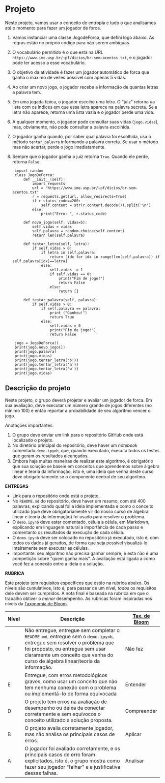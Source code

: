 # Projeto

Neste projeto, vamos usar o conceito de entropia e tudo o que analisamos até o momento para fazer um jogador de forca.

1. Vamos instanciar uma classe JogodeForca, que defini logo abaixo. As regras estão no próprio código para não serem ambíguas.
1. O vocabulário permitido é o que está na URL `https://www.ime.usp.br/~pf/dicios/br-sem-acentos.txt`, e o jogador pode ter acesso a esse vocabulário.
1. O objetivo da atividade é fazer um jogador automático de forca que ganha o máximo de vezes possível com apenas 5 vidas.
1. Ao criar um novo jogo, o jogador recebe a informação de quantas letras a palavra tem.
1. Em uma jogada típica, o jogador escolhe uma letra. O "juiz" retorna ua lista com os índices em que essa letra aparece na palavra secreta. Se a letra não aparece, retorna uma lista vazia e o jogador perde uma vida.
1. A qualquer momento, o jogador pode consultar suas vidas (`jogo.vidas`), mas, obviamente, não pode consultar a palavra escolhida.
1. O jogador ganha quando, por saber qual palavra foi escolhida, usa o método `tentar_palavra` informando a palavra correta. Se usar o método mas não acertar, perde o jogo imediatamente.
1. Sempre que o jogador ganha o juiz retorna `True`. Quando ele perde, retorna `False`.

        import random
        class JogoDeForca:
            def __init__(self):
                import requests
                url = 'https://www.ime.usp.br/~pf/dicios/br-sem-acentos.txt'
                r = requests.get(url, allow_redirects=True)
                if r.status_code==200:
                    self.content = str(r.content.decode()).split('\n')
                else:
                    print("Erro: ", r.status_code)
            
            def novo_jogo(self, vidas=5):
                self.vidas = vidas
                self.palavra = random.choice(self.content)
                return len(self.palavra)

            def tentar_letra(self, letra):
                if self.vidas > 0:
                    if letra in self.palavra:
                        return [idx for idx in range(len(self.palavra)) if self.palavra[idx]==letra]
                    else:
                        self.vidas -= 1
                        if self.vidas == 0:
                            print("Fim de jogo!")
                            return False
                        else:
                            return []
                
            def tentar_palavra(self, palavra):
                if self.vidas > 0:
                    if self.palavra == palavra:
                        print ("Ganhou!")
                        return True
                    else:
                        self.vidas = 0
                        print("Fim de jogo!")
                        return False

        jogo = JogoDeForca()
        print(jogo.novo_jogo())
        print(jogo.palavra)
        print(jogo.vidas)
        print(jogo.tentar_letra('b'))
        print(jogo.tentar_letra('a'))
        print(jogo.tentar_letra('w'))
        print(jogo.vidas)

## Descrição do projeto

Neste projeto, o grupo deverá projetar e avaliar um jogador de forca. Em sua avaliação, deve executar um número grande de jogos diferentes (no mínimo 100) e então reportar a probabilidade de seu algoritmo vencer o jogo.

Anotações importantes:

1. O grupo deve enviar um link para o repositório GitHub onde está localizado o projeto.
2. No diretório principal do repositório, deve haver um *notebook* comentado `demo.ipynb`, que, quando executado, executa todos os testes que geram os resultados alcançados.
3. Embora haja muitas maneiras de realizar este algoritmo, é obrigatório que sua solução se baseie em conceitos que aprendemos sobre álgebra linear e teoria da informação, isto é, uma ideia que venha deste curso deve obrigatoriamente se o componente central de seu algoritmo.

**ENTREGAS**
* Link para o repositório onde está o projeto.
* No `README.md` do repositório, deve haver um resumo, com até 400 palavras, explicando qual foi a ideia implementada e como o conceito utilizado (que deve obrigatoriamente vir do nosso curso de álgebra linear e teoria da informação) foi usado para resolver o problema.
* O `demo.ipynb` deve estar comentado, célula a célula, em Markdown, explicando em linguagem natural a importância de cada passo e comentanto os resultados da execução de cada célula.
* O `demo.ipynb` deve ser colocado no repositório já executado, isto é, com todos os dados já gerados, de forma que seja possível visualizá-lo inteiramente sem executar as células.
* Importante: seu algoritmo não precisa ganhar sempre, e esta não é uma competição sobre "quem ganha mais". A avaliação está ligada a como você fez a conexão entre a ideia e a solução.

**RUBRICA**

Este projeto tem requisitos específicos que estão na rubrica abaixo. Os níveis são cumulativos, isto é, para passar de um nível, *todos* os requisitos dele devem ser cumpridos. A nota final é baseada na rubrica em que o trabalho obtiver o *menor* desempenho. As rubricas foram inspiradas nos níveis da [Taxonomia de Bloom](https://cft.vanderbilt.edu/guides-sub-pages/blooms-taxonomy/).

| Nível | Descrição | [Tax. de Bloom](https://cft.vanderbilt.edu/guides-sub-pages/blooms-taxonomy/) |
| --- | --- | --- |
| F | Não entregue, entregue sem completar o `README.md`, entregue sem o `demo.ipynb`, entregue sem resolver o problema que foi proposto, ou entregue sem usar claramente um conceito que venha do curso de álgebra linear/teoria da informação.  | Não fez |
| E | Entregue, com erros metodológicos graves, como usar um conceito que não tem nenhuma conexão com o problema ou implementá-lo de forma equivocada | Entender |
| D | O projeto tem erros na avaliação de desempenho ou deixa de conectar corretamente e sem equívocos o conceito utilizado à solução proposta. | Compreender |
| B | O projeto avalia corretamente jogador, mas não analisa os principais casos de erros. | Aplicar |
| A | O jogador foi avaliado corretamente, e os principais casos de erro foram explicitados, isto é, o grupo mostra como fazer seu jogador "falhar" e a justificativa dessas falhas. | Analisar |
